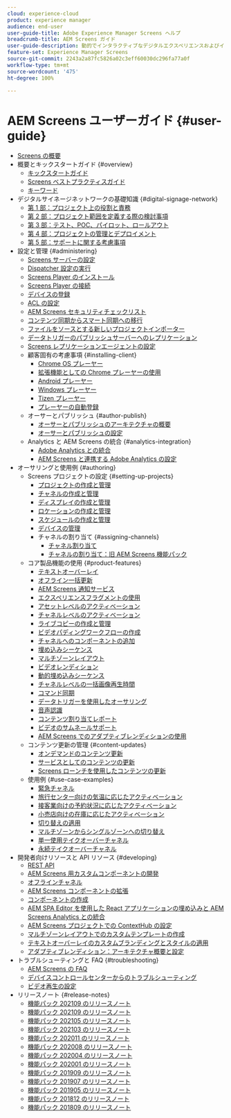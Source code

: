 ```yaml
---
cloud: experience-cloud
product: experience manager
audience: end-user
user-guide-title: Adobe Experience Manager Screens ヘルプ
breadcrumb-title: AEM Screens ガイド
user-guide-description: 動的でインタラクティブなデジタルエクスペリエンスおよびインタラクションの公開を可能にするデジタル署名ソリューションの使用方法について説明します。
feature-set: Experience Manager Screens
source-git-commit: 2243a2a87fc5826a02c3eff60030dc296fa77a0f
workflow-type: tm+mt
source-wordcount: '475'
ht-degree: 100%

---
```



# AEM Screens ユーザーガイド {#user-guide}

+ [Screens の概要](aem-screens-introduction.md)
+ 概要とキックスタートガイド {#overview}
   + [キックスタートガイド](kickstart-for-aem-screens.md)
   + [Screens ベストプラクティスガイド](https://docs.adobe.com/content/help/ja-JP/experience-manager-screens/using/about-guide.html)
   + [キーワード](screens-glossary.md)
+ デジタルサイネージネットワークの基礎知識 {#digital-signage-network}
   + [第 1 部：プロジェクト上の役割と責務](project-roles-responsibilities.md)
   + [第 2 部：プロジェクト範囲を定義する際の検討事項](project-considerations.md)
   + [第 3 部：テスト、POC、パイロット、ロールアウト](testing-pocs-pilots-rollouts.md)
   + [第 4 部：プロジェクトの管理とデプロイメント](project-management-and-deployment.md)
   + [第 5 部：サポートに関する考慮事項](support-considerations.md)
+ 設定と管理 {#administering}
   + [Screens サーバーの設定](configuring-screens-introduction.md)
   + [Dispatcher 設定の実行](dispatcher-configurations-aem-screens.md)
   + [Screens Player のインストール](installing-screens-player.md)
   + [Screens Player の接続](working-with-screens-player.md)
   + [デバイスの登録](device-registration.md)
   + [ACL の設定](setting-up-acls.md)
   + [AEM Screens セキュリティチェックリスト](security-checklist.md)
   + [コンテンツ同期からスマート同期への移行](smartsync.md)
   + [ファイルをソースとする新しいプロジェクトインポーター](project-importer.md)
   + [データトリガーのパブリッシュサーバーへのレプリケーション](replicating-data-triggers.md)
   + [Screens レプリケーションエージェントの設定](configure-screens-replication.md)
   + 顧客固有の考慮事項 {#installing-client}
      + [Chrome OS プレーヤー](implementing-chrome-os-player.md)
      + [拡張機能としての Chrome プレーヤーの使用](using-chrome-player-as-an-extension.md)
      + [Android プレーヤー](implementing-android-player.md)
      + [Windows プレーヤー](implementing-windows-player.md)
      + [Tizen プレーヤー](tizen-player.md)
      + [プレーヤーの自動登録](auto-registration-players.md)
   + オーサーとパブリッシュ {#author-publish}
      + [オーサーとパブリッシュのアーキテクチャの概要](author-publish-architecture-overview.md)
      + [オーサーとパブリッシュの設定](author-and-publish.md)
   + Analytics と AEM Screens の統合 {#analytics-integration}
      + [Adobe Analytics との統合](adobe-analytics-integration-aem-screens.md)
      + [AEM Screens と連携する Adobe Analytics の設定](configuring-adobe-analytics-aem-screens.md)
+ オーサリングと使用例 {#authoring}
   + Screens プロジェクトの設定 {#setting-up-projects}
      + [プロジェクトの作成と管理](creating-a-screens-project.md)
      + [チャネルの作成と管理](managing-channels.md)
      + [ディスプレイの作成と管理](managing-displays.md)
      + [ロケーションの作成と管理](managing-locations.md)
      + [スケジュールの作成と管理](managing-schedules.md)
      + [デバイスの管理](managing-devices.md)
      + チャネルの割り当て {#assigning-channels}
         + [チャネル割り当て](channel-assignment-latest-fp.md)
         + [チャネルの割り当て：旧 AEM Screens 機能パック](channel-assignment.md)
   + コア製品機能の使用 {#product-features}
      + [テキストオーバーレイ](text-overlay.md)
      + [オフライン一括更新](bulk-offline-update.md)
      + [AEM Screens 通知サービス](screens-notifications-service.md)
      + [エクスペリエンスフラグメントの使用](experience-fragments-in-screens.md)
      + [アセットレベルのアクティベーション](asset-level-scheduling.md)
      + [チャネルレベルのアクティベーション](channel-level-activation.md)
      + [ライブコピーの作成と管理](managing-livecopy.md)
      + [ビデオパディングワークフローの作成](creating-a-video-padding-workflow.md)
      + [チャネルへのコンポーネントの追加](adding-components-to-a-channel.md)
      + [埋め込みシーケンス](embedded-sequences.md)
      + [マルチゾーンレイアウト](multi-zone-layout-aem-screens.md)
      + [ビデオレンディション](generating-renditions.md)
      + [動的埋め込みシーケンス](dynamic-embedded-sequences.md)
      + [チャネルレベルの一括画像再生時間](channel-level-image-playback.md)
      + [コマンド同期](using-command-sync.md)
      + [データトリガーを使用したオーサリング](authoring-data-triggers.md)
      + [音声認識](voice-recognition.md)
      + [コンテンツ割り当てレポート](content-assignment-report.md)
      + [ビデオのサムネールサポート](thumbnail-support.md)
      + [AEM Screens でのアダプティブレンディションの使用](using-adaptive-renditions.md)
   + コンテンツ更新の管理 {#content-updates}
      + [オンデマンドのコンテンツ更新](on-demand-content.md)
      + [サービスとしてのコンテンツの更新](content-update-as-a-service.md)
      + [Screens ローンチを使用したコンテンツの更新](launches.md)
   + 使用例 {#use-case-examples}
      + [緊急チャネル](emergency-channel.md)
      + [旅行センター向けの気温に応じたアクティベーション](local-temperature-activation.md)
      + [接客業向けの予約状況に応じたアクティベーション](hospitality-reservation-activation.md)
      + [小売店向けの在庫に応じたアクティベーション](retail-inventory-activation.md)
      + [切り替えの適用](applying-transitions.md)
      + [マルチゾーンからシングルゾーンへの切り替え](multizone-to-singlezone.md)
      + [単一使用テイクオーバーチャネル](single-use-takeover-channel.md)
      + [永続テイクオーバーチャネル](perpetual-takeover-channel.md)
+ 開発者向けリソースと API リソース {#developing}
   + [REST API](rest-api.md)
   + [AEM Screens 用カスタムコンポーネントの開発](developing-custom-component-tutorial-develop.md)
   + [オフラインチャネル](offline-channels.md)
   + [AEM Screens コンポーネントの拡張](extending-component-tutorial-develop.md)
   + [コンポーネントの作成](creating-components.md)
   + [AEM SPA Editor を使用した React アプリケーションの埋め込みと AEM Screens Analytics との統合](embedding-react-app.md)
   + [AEM Screens プロジェクトでの ContextHub の設定](configuring-context-hub.md)
   + [マルチゾーンレイアウトでのカスタムテンプレートの作成](creating-custom-templates-multizone-layouts.md)
   + [テキストオーバーレイのカスタムブランディングとスタイルの適用](custom-branding-text-overlays.md)
   + [アダプティブレンディション：アーキテクチャ概要と設定](/help/user-guide/adaptive-renditions.md)
+ トラブルシューティングと FAQ {#troubleshooting}
   + [AEM Screens の FAQ](aem-screens-faqs.md)
   + [デバイスコントロールセンターからのトラブルシューティング](monitoring-screens.md)
   + [ビデオ再生の設定](troubleshoot-videos.md)
+ リリースノート {#release-notes}
   + [機能パック 202109 のリリースノート](release-notes-fp-202112.md)
   + [機能パック 202109 のリリースノート](release-notes-fp-202109.md)
   + [機能パック 202105 のリリースノート](release-notes-fp-202105.md)
   + [機能パック 202103 のリリースノート](release-notes-fp-202103.md)
   + [機能パック 202011 のリリースノート](release-notes-fp-202011.md)
   + [機能パック 202008 のリリースノート](release-notes-fp-202008.md)
   + [機能パック 202004 のリリースノート](release-notes-fp-202004.md)
   + [機能パック 202001 のリリースノート](release-notes-fp-202001.md)
   + [機能パック 201909 のリリースノート](release-notes-fp-201909.md)
   + [機能パック 201907 のリリースノート](release-notes-fp-201907.md)
   + [機能パック 201905 のリリースノート](screens-release-notes-fp-201905.md)
   + [機能パック 201812 のリリースノート](release-notes-fp-201812.md)
   + [機能パック 201809 のリリースノート](screens-release-notes.md)
